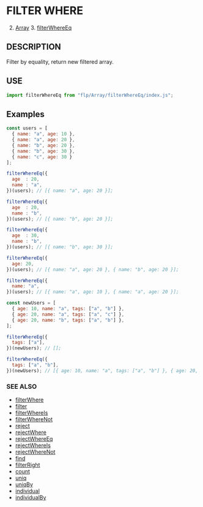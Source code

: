 # FILTER WHERE
2. [Array](../README.md)
    3. [filterWhereEq](./README.md)

## DESCRIPTION

Filter by equality, return new filtered array.

## USE

```javascript
import filterWhereEq from "flp/Array/filterWhereEq/index.js";
```

## Examples

```javascript
const users = [
  { name: "a", age: 10 },
  { name: "a", age: 20 },
  { name: "b", age: 20 },
  { name: "b", age: 30 },
  { name: "c", age: 30 }
];

filterWhereEq({
  age  : 20,
  name : "a",
})(users); // [{ name: "a", age: 20 }];

filterWhereEq({
  age  : 20,
  name : "b",
})(users); // [{ name: "b", age: 20 }];

filterWhereEq({
  age  : 30,
  name : "b",
})(users); // [{ name: "b", age: 30 }];

filterWhereEq({
  age: 20,
})(users); // [{ name: "a", age: 20 }, { name: "b", age: 20 }];

filterWhereEq({
  name: "a",
})(users); // [{ name: "a", age: 10 }, { name: "a", age: 20 }];

const newUsers = [
  { age: 10, name: "a", tags: ["a", "b"] },
  { age: 20, name: "a", tags: ["a", "c"] },
  { age: 20, name: "b", tags: ["a", "b"] },
];

filterWhereEq({
  tags: ["a"],
})(newUsers); // [];

filterWhereEq({
  tags: ["a", "b"],
})(newUsers); // [{ age: 10, name: "a", tags: ["a", "b"] }, { age: 20, name: "b", tags: ["a", "b"] }];
```

### SEE ALSO

- [filterWhere](../filterWhere/README.md)
- [filter](../filterWhereEq/README.md)
- [filterWhereIs](../filterWhereIs/README.md)
- [filterWhereNot](../filterWhereNot/README.md)
- [reject](../reject/README.md)
- [rejectWhere](../rejectWhere/README.md)
- [rejectWhereEq](../rejectWhereEq/README.md)
- [rejectWhereIs](../rejectWhereIs/README.md)
- [rejectWhereNot](../rejectWhereNot/README.md)
- [find](../find/README.md)
- [filterRight](../filterRight/README.md)
- [count](../count/README.md)
- [uniq](../uniq/README.md)
- [uniqBy](../uniqBy/README.md)
- [individual](../individual/README.md)
- [individualBy](../individualBy/README.md)
